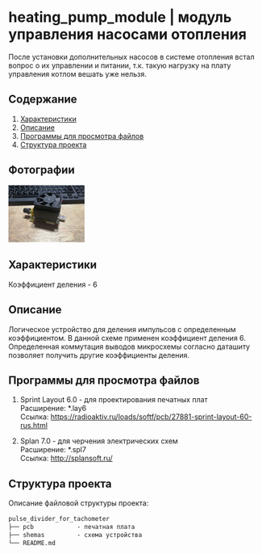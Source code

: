 # heating_pump_module | модуль управления насосами отопления

После установки дополнительных насосов в системе отопления встал вопрос о их управлении и питании, т.к. такую нагрузку на плату управления котлом вешать уже нельзя.

Содержание
----
1. <a href="https://github.com/maestro-102/pulse_divider_for_tachometer#%D1%85%D0%B0%D1%80%D0%B0%D0%BA%D1%82%D0%B5%D1%80%D0%B8%D1%81%D1%82%D0%B8%D0%BA%D0%B8">Характеристики</a>
2. <a href="https://github.com/maestro-102/pulse_divider_for_tachometer#%D0%BE%D0%BF%D0%B8%D1%81%D0%B0%D0%BD%D0%B8%D0%B5">Описание</a>
3. <a href="https://github.com/maestro-102/pulse_divider_for_tachometer#%D0%BF%D1%80%D0%BE%D0%B3%D1%80%D0%B0%D0%BC%D0%BC%D1%8B-%D0%B4%D0%BB%D1%8F-%D0%BF%D1%80%D0%BE%D1%81%D0%BC%D0%BE%D1%82%D1%80%D0%B0-%D1%84%D0%B0%D0%B9%D0%BB%D0%BE%D0%B2">Программы для просмотра файлов</a>
4. <a href="https://github.com/maestro-102/pulse_divider_for_tachometer#%D1%81%D1%82%D1%80%D1%83%D0%BA%D1%82%D1%83%D1%80%D0%B0-%D0%BF%D1%80%D0%BE%D0%B5%D0%BA%D1%82%D0%B0">Структура проекта</a>

Фотографии
----

<a href="https://github.com/maestro-102/electronic_load/blob/master/image/1.jpg" target="_blank">
    <img src="https://github.com/maestro-102/electronic_load/blob/master/image/1.jpg?raw=true" width=30% alt="preview">
</a>

Характеристики
----
Коэффициент деления - 6

Описание
----
Логическое устройство для деления импульсов с определенным коэффициентом. В данной схеме применен коэффициент деления 6. Определенная коммутация выводов микросхемы согласно даташиту позволяет получить другие коэффициенты деления.

Программы для просмотра файлов
-----
1. Sprint Layout 6.0 - для проектирования печатных плат \
Расширение: \*.lay6 \
Ссылка: https://radioaktiv.ru/loads/softf/pcb/27881-sprint-layout-60-rus.html

2. Splan 7.0 - для черчения электрических схем \
Расширение: \*.spl7 \
Ссылка: http://splansoft.ru/

Структура проекта
-----------------

Описание файловой структуры проекта:

    pulse_divider_for_tachometer
    ├── pcb            - печатная плата
    ├── shemas         - схема устройства
    └── README.md          
